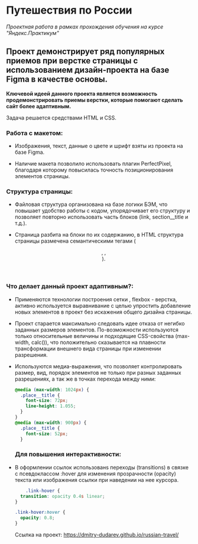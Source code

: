 # Путешествия по России #
*Проектная работа в рамках прохождения обучения на курсе "Яндекс.Практикум"*

## Проект демонстрирует ряд популярных приемов при верстке страницы с использованием дизайн-проекта на базе Figma в качестве основы. ##
__Ключевой идеей данного проекта является возможность продемонстрировать приемы верстки, которые помогают сделать сайт более адаптивным.__

Задача решается средствами HTML и CSS.

### Работа с макетом: ###

* Изображения, текст, данные о цвете и шрифт взяты из проекта на базе Figma.

* Наличие макета позволило использовать плагин PerfectPixel, благодаря которому повысилась точность позиционирования элементов страницы.

### Структура страницы: ###

* Файловая структура организована на базе логики БЭМ, что повышает удобство работы с кодом, упорядочивает его структуру и позволяет повторно использовать часть блоков (link, section__title и т.д.).

* Страница разбита на блоки по их содержанию, в HTML структура страницы размечена семантическими тегами (<header>, <content>, <footer>). 

### Что делает данный проект адаптивным?: ###

* Применяются технологии построения сетки <grid>, flexbox - верстка, активно используется выравнивание с целью упростить добавление новых элементов в проект без искажения общего дизайна страницы.

* Проект старается максимально следовать идее отказа от негибко заданных размеров элементов. По-возможности используются только относительные величины и подходящие CSS-свойства (max-width, calc()), что положительно сказывается на плавности трансформации внешнего вида страницы при изменении разрешения.

* Используются медиа-выражения, что позволяет контролировать размер, вид, порядок элементов не только при разных заданных разрешениях, а так же в точках перехода между ними:

  ```css
  @media (max-width: 1024px) {
    .place__title {
      font-size: 72px;
      line-height: 1.055;
    }
  }
  @media (max-width: 900px) {
    .place__title {
      font-size: 52px;
    }
  ```
  ### Для повышения интерактивности: ###

* В оформлении ссылок использованs переходы (transitions) в связке с псевдоклассом :hover для изменения прозрачности (opacity) текста или изображения ссылки при наведении на нее курсора.

  ```css
      .link-hover {
    transition: opacity 0.4s linear;
  }
  
  .link-hover:hover {
    opacity: 0.8;
  }
   ```
   
  Ссылка на проект:
  https://dmitry-dudarev.github.io/russian-travel/

